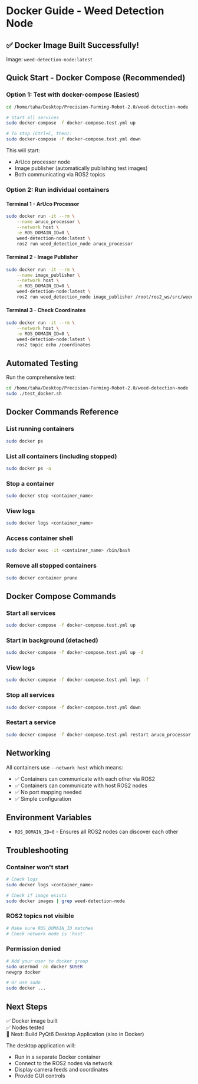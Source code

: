 # Docker Guide - Weed Detection Node

## ✅ Docker Image Built Successfully!

Image: `weed-detection-node:latest`

## Quick Start - Docker Compose (Recommended)

### Option 1: Test with docker-compose (Easiest)

```bash
cd /home/taha/Desktop/Precision-Farming-Robot-2.0/weed-detection-node

# Start all services
sudo docker-compose -f docker-compose.test.yml up

# To stop (Ctrl+C, then):
sudo docker-compose -f docker-compose.test.yml down
```

This will start:
- ArUco processor node
- Image publisher (automatically publishing test images)
- Both communicating via ROS2 topics

### Option 2: Run individual containers

#### Terminal 1 - ArUco Processor
```bash
sudo docker run -it --rm \
    --name aruco_processor \
    --network host \
    -e ROS_DOMAIN_ID=0 \
    weed-detection-node:latest \
    ros2 run weed_detection_node aruco_processor
```

#### Terminal 2 - Image Publisher
```bash
sudo docker run -it --rm \
    --name image_publisher \
    --network host \
    -e ROS_DOMAIN_ID=0 \
    weed-detection-node:latest \
    ros2 run weed_detection_node image_publisher /root/ros2_ws/src/weed_detection_node/test_scene_with_aruco.jpg 1.0
```

#### Terminal 3 - Check Coordinates
```bash
sudo docker run -it --rm \
    --network host \
    -e ROS_DOMAIN_ID=0 \
    weed-detection-node:latest \
    ros2 topic echo /coordinates
```

## Automated Testing

Run the comprehensive test:
```bash
cd /home/taha/Desktop/Precision-Farming-Robot-2.0/weed-detection-node
sudo ./test_docker.sh
```

## Docker Commands Reference

### List running containers
```bash
sudo docker ps
```

### List all containers (including stopped)
```bash
sudo docker ps -a
```

### Stop a container
```bash
sudo docker stop <container_name>
```

### View logs
```bash
sudo docker logs <container_name>
```

### Access container shell
```bash
sudo docker exec -it <container_name> /bin/bash
```

### Remove all stopped containers
```bash
sudo docker container prune
```

## Docker Compose Commands

### Start all services
```bash
sudo docker-compose -f docker-compose.test.yml up
```

### Start in background (detached)
```bash
sudo docker-compose -f docker-compose.test.yml up -d
```

### View logs
```bash
sudo docker-compose -f docker-compose.test.yml logs -f
```

### Stop all services
```bash
sudo docker-compose -f docker-compose.test.yml down
```

### Restart a service
```bash
sudo docker-compose -f docker-compose.test.yml restart aruco_processor
```

## Networking

All containers use `--network host` which means:
- ✅ Containers can communicate with each other via ROS2
- ✅ Containers can communicate with host ROS2 nodes
- ✅ No port mapping needed
- ✅ Simple configuration

## Environment Variables

- `ROS_DOMAIN_ID=0` - Ensures all ROS2 nodes can discover each other

## Troubleshooting

### Container won't start
```bash
# Check logs
sudo docker logs <container_name>

# Check if image exists
sudo docker images | grep weed-detection-node
```

### ROS2 topics not visible
```bash
# Make sure ROS_DOMAIN_ID matches
# Check network mode is 'host'
```

### Permission denied
```bash
# Add your user to docker group
sudo usermod -aG docker $USER
newgrp docker

# Or use sudo
sudo docker ...
```

## Next Steps

✅ Docker image built  
✅ Nodes tested  
🔄 Next: Build PyQt6 Desktop Application (also in Docker)

The desktop application will:
- Run in a separate Docker container
- Connect to the ROS2 nodes via network
- Display camera feeds and coordinates
- Provide GUI controls

